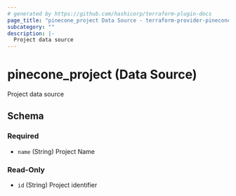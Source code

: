 ```yaml
---
# generated by https://github.com/hashicorp/terraform-plugin-docs
page_title: "pinecone_project Data Source - terraform-provider-pinecone"
subcategory: ""
description: |-
  Project data source
---
```


# pinecone_project (Data Source)

Project data source



<!-- schema generated by tfplugindocs -->
## Schema

### Required

- `name` (String) Project Name

### Read-Only

- `id` (String) Project identifier
